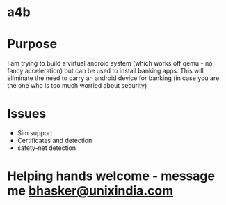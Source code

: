 # a4b

# Purpose
  I am trying to build a virtual android system (which works off qemu  - no fancy acceleration) but
  can be used to install banking apps. This will eliminate the need to carry an android device for banking (in case you are the one who is too much worried about security)

# Issues
* Sim support
* Certificates and detection
* safety-net detection

# Helping hands welcome - message me bhasker@unixindia.com
